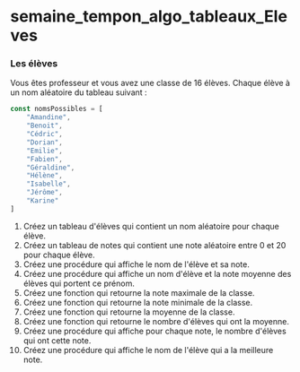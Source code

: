 # semaine_tempon_algo_tableaux_Eleves

### Les élèves

Vous êtes professeur et vous avez une classe de 16 élèves.
Chaque élève à un nom aléatoire du tableau suivant :
    
```typescript
const nomsPossibles = [
    "Amandine",
    "Benoit",
    "Cédric",
    "Dorian",
    "Emilie",
    "Fabien",
    "Géraldine",
    "Hélène",
    "Isabelle",
    "Jérôme",
    "Karine"
]
```

1. Créez un tableau d'élèves qui contient un nom aléatoire pour chaque élève.
2. Créez un tableau de notes qui contient une note aléatoire entre 0 et 20 pour chaque élève.
3. Créez une procédure qui affiche le nom de l'élève et sa note.
4. Créez une procédure qui affiche un nom d'élève et la note moyenne des élèves qui portent ce prénom.
5. Créez une fonction qui retourne la note maximale de la classe.
6. Créez une fonction qui retourne la note minimale de la classe.
7. Créez une fonction qui retourne la moyenne de la classe.
8. Créez une fonction qui retourne le nombre d'élèves qui ont la moyenne.
9. Créez une procédure qui affiche pour chaque note, le nombre d'élèves qui ont cette note.
10. Créez une procédure qui affiche le nom de l'élève qui a la meilleure note.

